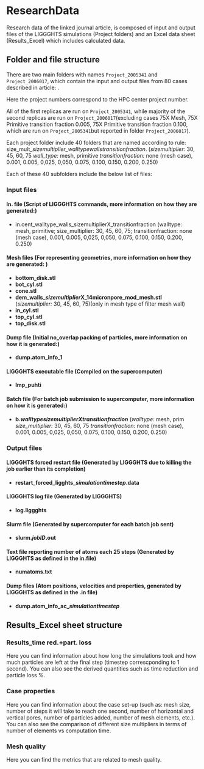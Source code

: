 # ResearchData
Research data of the linked journal article, is composed of input and output files of the LIGGGHTS simulations (Project folders) and an Excel data sheet (Results_Excel) which includes calculated data.

## Folder and file structure
There are two main folders with names `Project_2005341` and `Project_2006017`, which contain the input and output files from 80 cases described in article: .

Here the project numbers correspond to the HPC center project number.

All of the first replicas are run on `Project_2005341`, while majority of the second replicas are run on `Project_2006017`(excluding cases 75X Mesh, 75X Primitive transition fraction 0.005, 75X Primitive transition fraction 0.100, which are run on `Project_2005341`but reported in folder `Project_2006017`).

Each project folder include 40 folders that are named according to rule: size_mult_*sizemultiplier_walltype*_walls_*transitionfraction*. (*sizemultiplier:* 30, 45, 60, 75 *wall_type:* mesh, primitive *transitionfraction:* none (mesh case), 0.001, 0.005, 0,025, 0,050, 0.075, 0.100, 0.150, 0.200, 0.250)

Each of these 40 subfolders include the below list of files:

### Input files
#### In. file (Script of LIGGGHTS commands, more information on how they are generated:)
- in.cent_walltype_walls_sizemultiplierX_transitionfraction (walltype: mesh, primitive; size_multiplier: 30, 45, 60, 75; transitionfraction: none (mesh case), 0.001, 0.005, 0,025, 0,050, 0.075, 0.100, 0.150, 0.200, 0.250)

#### Mesh files (For representing geometries, more information on how they are generated: )
- **bottom_disk.stl** 
- **bot_cyl.stl**
- **cone.stl**
- **dem_walls_*sizemultiplier*X_14micronpore_mod_mesh.stl** (*sizemultiplier:* 30, 45, 60, 75)(only in mesh type of filter mesh wall)
- **in_cyl.stl**
- **top_cyl.stl**
- **top_disk.stl**

#### Dump file (Initial no_overlap packing of particles, more information on how it is generated:)
- **dump.atom_info_1**

#### LIGGGHTS executable file (Compiled on the supercomputer)
- **lmp_puhti**

#### Batch file (For batch job submission to supercomputer, more information on how it is generated:)
- **b.*walltype*_*sizemultiplier*X_*transitionfraction*** (*walltype:* mesh, prim *size_multiplier:* 30, 45, 60, 75 *transitionfraction:* none (mesh case), 0.001, 0.005, 0,025, 0,050, 0.075, 0.100, 0.150, 0.200, 0.250)

### Output files
#### LIGGGHTS forced restart file (Generated by LIGGGHTS due to killing the job earlier than its completion)
- **restart_forced_ligghts_*simulationtimestep*.data**
        
#### LIGGGHTS log file (Generated by LIGGGHTS)
- **log.liggghts**
        
#### Slurm file (Generated by supercomputer for each batch job sent)
- **slurm.*jobID*.out**

#### Text file reporting number of atoms each 25 steps (Generated by LIGGGHTS as defined in the in.file)
- **numatoms.txt**
        
#### Dump files (Atom positions, velocities and properties, generated by LIGGGHTS as defined in the .in file)
- **dump.atom_info_ac_*simulationtimestep***

## Results_Excel sheet structure
### Results_time red.+part. loss
Here you can find information about how long the simulations took and how much particles are left at the final step (timestep correscponding to 1 second). You can also see the derived quantities such as time reduction and particle loss %.

### Case properties
Here you can find information about the case set-up (such as: mesh size, number of steps it will take to reach one second, number of horizontal and vertical pores, number of particles added, number of mesh elements, etc.). You can also see the comparison of different size multipliers in terms of number of elements vs computation time.

### Mesh quality
Here you can find the metrics that are related to mesh quality.